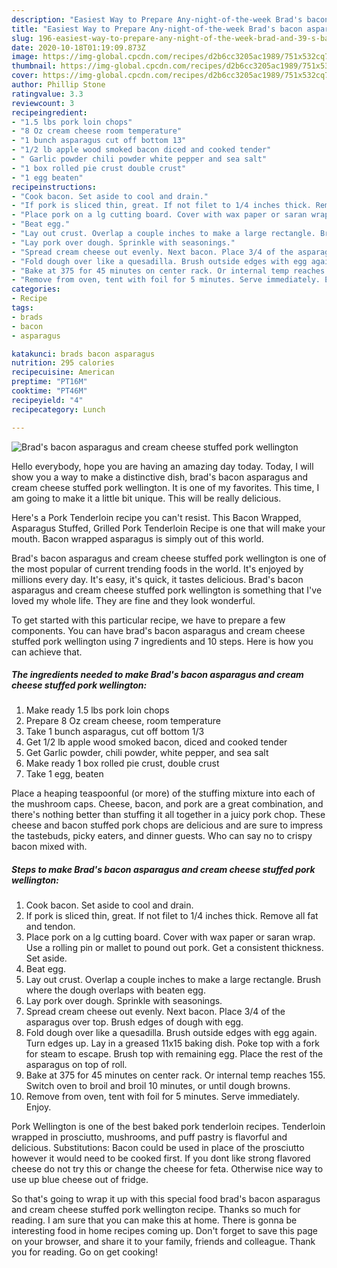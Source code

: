 ```yaml
---
description: "Easiest Way to Prepare Any-night-of-the-week Brad's bacon asparagus and cream cheese stuffed pork wellington"
title: "Easiest Way to Prepare Any-night-of-the-week Brad's bacon asparagus and cream cheese stuffed pork wellington"
slug: 196-easiest-way-to-prepare-any-night-of-the-week-brad-and-39-s-bacon-asparagus-and-cream-cheese-stuffed-pork-wellington
date: 2020-10-18T01:19:09.873Z
image: https://img-global.cpcdn.com/recipes/d2b6cc3205ac1989/751x532cq70/brads-bacon-asparagus-and-cream-cheese-stuffed-pork-wellington-recipe-main-photo.jpg
thumbnail: https://img-global.cpcdn.com/recipes/d2b6cc3205ac1989/751x532cq70/brads-bacon-asparagus-and-cream-cheese-stuffed-pork-wellington-recipe-main-photo.jpg
cover: https://img-global.cpcdn.com/recipes/d2b6cc3205ac1989/751x532cq70/brads-bacon-asparagus-and-cream-cheese-stuffed-pork-wellington-recipe-main-photo.jpg
author: Phillip Stone
ratingvalue: 3.3
reviewcount: 3
recipeingredient:
- "1.5 lbs pork loin chops"
- "8 Oz cream cheese room temperature"
- "1 bunch asparagus cut off bottom 13"
- "1/2 lb apple wood smoked bacon diced and cooked tender"
- " Garlic powder chili powder white pepper and sea salt"
- "1 box rolled pie crust double crust"
- "1 egg beaten"
recipeinstructions:
- "Cook bacon. Set aside to cool and drain."
- "If pork is sliced thin, great. If not filet to 1/4 inches thick. Remove all fat and tendon."
- "Place pork on a lg cutting board. Cover with wax paper or saran wrap. Use a rolling pin or mallet to pound out pork. Get a consistent thickness. Set aside."
- "Beat egg."
- "Lay out crust. Overlap a couple inches to make a large rectangle. Brush where the dough overlaps with beaten egg."
- "Lay pork over dough. Sprinkle with seasonings."
- "Spread cream cheese out evenly. Next bacon. Place 3/4 of the asparagus over top. Brush edges of dough with egg."
- "Fold dough over like a quesadilla. Brush outside edges with egg again. Turn edges up. Lay in a greased 11x15 baking dish. Poke top with a fork for steam to escape. Brush top with remaining egg. Place the rest of the asparagus on top of roll."
- "Bake at 375 for 45 minutes on center rack. Or internal temp reaches 155. Switch oven to broil and broil 10 minutes, or until dough browns."
- "Remove from oven, tent with foil for 5 minutes. Serve immediately. Enjoy."
categories:
- Recipe
tags:
- brads
- bacon
- asparagus

katakunci: brads bacon asparagus 
nutrition: 295 calories
recipecuisine: American
preptime: "PT16M"
cooktime: "PT46M"
recipeyield: "4"
recipecategory: Lunch

---
```



![Brad&#39;s bacon asparagus and cream cheese stuffed pork wellington](https://img-global.cpcdn.com/recipes/d2b6cc3205ac1989/751x532cq70/brads-bacon-asparagus-and-cream-cheese-stuffed-pork-wellington-recipe-main-photo.jpg)

Hello everybody, hope you are having an amazing day today. Today, I will show you a way to make a distinctive dish, brad&#39;s bacon asparagus and cream cheese stuffed pork wellington. It is one of my favorites. This time, I am going to make it a little bit unique. This will be really delicious.

Here&#39;s a Pork Tenderloin recipe you can&#39;t resist. This Bacon Wrapped, Asparagus Stuffed, Grilled Pork Tenderloin Recipe is one that will make your mouth. Bacon wrapped asparagus is simply out of this world.

Brad&#39;s bacon asparagus and cream cheese stuffed pork wellington is one of the most popular of current trending foods in the world. It's enjoyed by millions every day. It's easy, it's quick, it tastes delicious. Brad&#39;s bacon asparagus and cream cheese stuffed pork wellington is something that I've loved my whole life. They are fine and they look wonderful.


To get started with this particular recipe, we have to prepare a few components. You can have brad&#39;s bacon asparagus and cream cheese stuffed pork wellington using 7 ingredients and 10 steps. Here is how you can achieve that.

<!--inarticleads1-->

##### The ingredients needed to make Brad&#39;s bacon asparagus and cream cheese stuffed pork wellington:

1. Make ready 1.5 lbs pork loin chops
1. Prepare 8 Oz cream cheese, room temperature
1. Take 1 bunch asparagus, cut off bottom 1/3
1. Get 1/2 lb apple wood smoked bacon, diced and cooked tender
1. Get  Garlic powder, chili powder, white pepper, and sea salt
1. Make ready 1 box rolled pie crust, double crust
1. Take 1 egg, beaten


Place a heaping teaspoonful (or more) of the stuffing mixture into each of the mushroom caps. Cheese, bacon, and pork are a great combination, and there&#39;s nothing better than stuffing it all together in a juicy pork chop. These cheese and bacon stuffed pork chops are delicious and are sure to impress the tastebuds, picky eaters, and dinner guests. Who can say no to crispy bacon mixed with. 

<!--inarticleads2-->

##### Steps to make Brad&#39;s bacon asparagus and cream cheese stuffed pork wellington:

1. Cook bacon. Set aside to cool and drain.
1. If pork is sliced thin, great. If not filet to 1/4 inches thick. Remove all fat and tendon.
1. Place pork on a lg cutting board. Cover with wax paper or saran wrap. Use a rolling pin or mallet to pound out pork. Get a consistent thickness. Set aside.
1. Beat egg.
1. Lay out crust. Overlap a couple inches to make a large rectangle. Brush where the dough overlaps with beaten egg.
1. Lay pork over dough. Sprinkle with seasonings.
1. Spread cream cheese out evenly. Next bacon. Place 3/4 of the asparagus over top. Brush edges of dough with egg.
1. Fold dough over like a quesadilla. Brush outside edges with egg again. Turn edges up. Lay in a greased 11x15 baking dish. Poke top with a fork for steam to escape. Brush top with remaining egg. Place the rest of the asparagus on top of roll.
1. Bake at 375 for 45 minutes on center rack. Or internal temp reaches 155. Switch oven to broil and broil 10 minutes, or until dough browns.
1. Remove from oven, tent with foil for 5 minutes. Serve immediately. Enjoy.


Pork Wellington is one of the best baked pork tenderloin recipes. Tenderloin wrapped in prosciutto, mushrooms, and puff pastry is flavorful and delicious. Substitutions: Bacon could be used in place of the prosciutto however it would need to be cooked first. If you dont like strong flavored cheese do not try this or change the cheese for feta. Otherwise nice way to use up blue cheese out of fridge. 

So that's going to wrap it up with this special food brad&#39;s bacon asparagus and cream cheese stuffed pork wellington recipe. Thanks so much for reading. I am sure that you can make this at home. There is gonna be interesting food in home recipes coming up. Don't forget to save this page on your browser, and share it to your family, friends and colleague. Thank you for reading. Go on get cooking!
